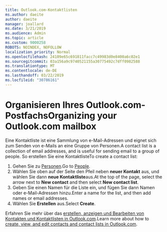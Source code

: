 ```yaml
---
title: Outlook.com-Kontaktlisten
ms.author: daeite
author: daeite
manager: joallard
ms.date: 3/21/2019
ms.audience: Admin
ms.topic: article
ms.custom: 9000258
ROBOTS: NOINDEX, NOFOLLOW
localization_priority: Normal
ms.openlocfilehash: 24109e65c691811facc7c49983d0e8400a6c02e1
ms.sourcegitcommit: 03a156a9c9740521155a30775492c7dff0982588
ms.translationtype: MT
ms.contentlocale: de-DE
ms.lasthandoff: 03/22/2019
ms.locfileid: "30786161"
---
```

# <a name="organizing-your-outlookcom-mailbox"></a><span data-ttu-id="cdd5a-102">Organisieren Ihres Outlook.com-Postfachs</span><span class="sxs-lookup"><span data-stu-id="cdd5a-102">Organizing your Outlook.com mailbox</span></span>

<span data-ttu-id="cdd5a-103">Eine Kontaktliste ist eine Sammlung von e-Mail-Adressen und eignet sich zum Senden von e-Mails an eine Gruppe von Personen.</span><span class="sxs-lookup"><span data-stu-id="cdd5a-103">A contact list is a collection of email addresses, and is useful for sending email to a group of people.</span></span> <span data-ttu-id="cdd5a-104">So erstellen Sie eine Kontaktliste</span><span class="sxs-lookup"><span data-stu-id="cdd5a-104">To create a contact list:</span></span>

1. <span data-ttu-id="cdd5a-105">Gehen Sie zu [Personen](https://outlook.live.com/people/).</span><span class="sxs-lookup"><span data-stu-id="cdd5a-105">Go to [People](https://outlook.live.com/people/).</span></span>
1. <span data-ttu-id="cdd5a-106">Wählen Sie oben auf der Seite den Pfeil neben **neuer Kontakt** aus, und wählen Sie dann **neue Kontaktliste**aus.</span><span class="sxs-lookup"><span data-stu-id="cdd5a-106">At the top of the page, select the arrow next to **New contact** and then select **New contact list**.</span></span>
1. <span data-ttu-id="cdd5a-107">Geben Sie einen Namen für die Liste ein, und fügen Sie dann Namen oder e-Mail-Adressen hinzu.</span><span class="sxs-lookup"><span data-stu-id="cdd5a-107">Enter a name for the list, and then add names or email addresses.</span></span>
1. <span data-ttu-id="cdd5a-108">Wählen Sie **Erstellen** aus.</span><span class="sxs-lookup"><span data-stu-id="cdd5a-108">Select **Create**.</span></span>

<span data-ttu-id="cdd5a-109">Erfahren Sie mehr über das [erstellen, anzeigen und Bearbeiten von Kontakten und Kontaktlisten in Outlook.com](https://support.office.com/article/5b909158-036e-4820-92f7-2a27f57b9f01).</span><span class="sxs-lookup"><span data-stu-id="cdd5a-109">Learn more about how to [create, view, and edit contacts and contact lists in Outlook.com](https://support.office.com/article/5b909158-036e-4820-92f7-2a27f57b9f01).</span></span>